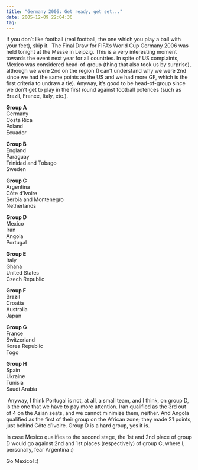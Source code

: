 ```yaml
---
title: "Germany 2006: Get ready, get set..."
date: 2005-12-09 22:04:36
tag: 
---
```

If you don&#8217;t like football (real football, the one which you play a ball with your feet), skip it.  The Final Draw for FIFA&#8217;s World Cup Germany 2006 was held tonight at the Messe in Leipzig. This is a very interesting moment towards the event next year for all countries. In spite of US complaints, Mexico was considered head-of-group (thing that also took us by surprise), although we were 2nd on the region (I can&#8217;t understand why we were 2nd since we had the same points as the US and we had more GF, which is the first criteria to undraw a tie). Anyway, it&#8217;s good to be head-of-group since we don&#8217;t get to play in the first round against football potences (such as Brazil, France, Italy, etc.).  <p>  <strong>Group A</strong><br/>   Germany<br/>   Costa Rica<br/>   Poland <br/>   Ecuador  </p>   <p>  <strong>Group B</strong><br/>   England<br/>   Paraguay<br/>   Trinidad and Tobago<br/>   Sweden  </p>   <p>  <strong>Group C</strong><br/>   Argentina<br/>   Côte d&#8217;Ivoire<br/>   Serbia and Montenegro<br/>   Netherlands  </p>   <p>  <strong>Group D</strong><br/>   Mexico<br/>   Iran<br/>   Angola<br/>   Portugal  </p>   <p>  <strong>Group E</strong><br/>   Italy<br/>   Ghana<br/>   United States<br/>   Czech Republic  </p>   <p>  <strong>Group F</strong><br/>   Brazil<br/>   Croatia<br/>   Australia  <br/>   Japan  </p>   <p>  <strong>Group G</strong><br/>   France<br/>   Switzerland<br/>   Korea Republic<br/> Togo  </p>   <p>  <strong>Group H</strong><br/>   Spain<br/>   Ukraine<br/>   Tunisia<br/>   Saudi Arabia </p> <p> Anyway, I think Portugal is not, at all, a small team, and I think, on group D, is the one that we have to pay more attention. Iran qualified as the 3rd out of 4 on the Asian seats, and we cannot minimize them, neither. And Angola qualified as the first of their group on the African zone; they made 21 points, just behind Côte d&#8217;Ivoire. Group D is a hard group, yes it is.</p>
<p>In case Mexico qualifies to the second stage, the 1st and 2nd place of group D would go against 2nd and 1st places (respectively) of group C, where I, personally, fear Argentina :)</p>
<p>Go Mexico! :) </p>  <br/><br/>
